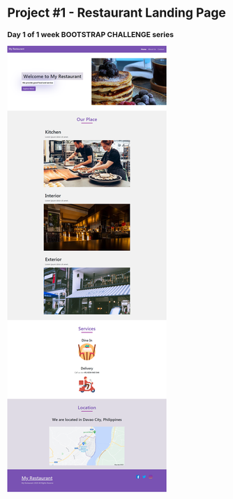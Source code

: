 # Project #1 - Restaurant Landing Page
<h3>Day 1 of  1 week BOOTSTRAP CHALLENGE series</h3>

<img src="./snap.png">